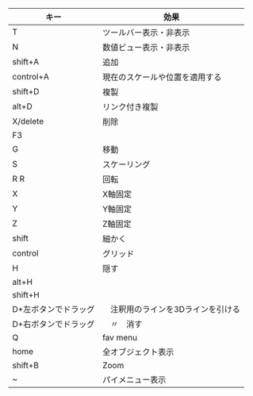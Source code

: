 キー|効果
-|-
T|ツールバー表示・非表示
N|数値ビュー表示・非表示
shift+A|追加
control+A|現在のスケールや位置を適用する
shift+D|複製
alt+D|リンク付き複製
X/delete|削除
F3|
G|移動
S|スケーリング
R R|回転
X|X軸固定
Y|Y軸固定
Z|Z軸固定
shift| 細かく
control| グリッド
H|隠す
alt+H|
shift+H|
D+左ボタンでドラッグ|　注釈用のラインを3Dラインを引ける
D+右ボタンでドラッグ|　〃　消す
Q| fav menu
home| 全オブジェクト表示
shift+B| Zoom
~| パイメニュー表示

